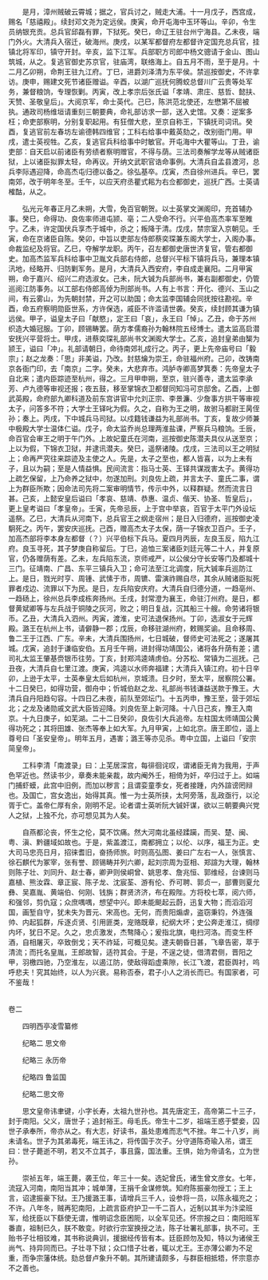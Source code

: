 <!-- { "loadSidebar": true } -->

　　是月，漳州贼破云霄城；据之，官兵讨之，贼走大浦。十一月戊子，西宫成，赐名「慈禧殿」。续封邓文尧为定远侯。庚寅，命开屯海中玉环等山。辛卯，令生员纳银充贡。总兵官邱磊有罪，下狱死。癸巳，命辽王驻台州宁海县。乙未夜，端门外火。大清兵入宿迁，破海州。庚戌，以某军都督府左都督许定国充总兵官，挂镇北将军印，镇守开封。辛亥，监下江军。兵部职方司郎中杨文骢请于金山、图山筑城，从之。复逃官御史苏京官，驻庙湾，联络海上。自五月不雨，至于是月。十二月乙卯朔，命荆王驻九江府。丁巳，进爵刘泽清为东平侯。禁巡按御史，不许拿访。庚申，赐建文死节诸臣赠谥。辛酉，以湖广巡抚何腾蛟总督川广云贵等处军务，兼督粮饷，专理恢剿。丙寅，改上孝宗后张氏谥「孝靖、肃庄、慈哲、懿扶、天赞、圣敬皇后」。大阅京军，命士英代。己巳，陈洪范北使还，左懋第不屈被执。通政司杨维垣请重刻三朝要典，命礼部访求一部，送入史馆。又奏：逆案多枉；命吏部察明，分别复职起用。有狂僧大悲，至京自称王，下镇抚司词讯。癸酉，复逃官前左春坊左谕德韩四维官；工科右给事中戴英劾之，改别衙门用。甲戌，遣士英视牲。乙亥，复逃官兵科给事中时敏官。开屯海中大瞿等山。丁丑，谕吏部：自天启以前诸臣有劳绩者察明赠官，不得与荫。三法司奏解学龙等从贼诸臣狱，上以诸臣拟罪太轻，命再议。开纳文武职官诰命事例。大清兵自孟县渡河，总兵李际遇迎降，命高杰屯归德以备之。徐弘基卒。戊寅，杰自徐州进兵。辛巳，罢南郊，改于明年冬至。壬午，以应天府丞瞿式耜为右佥都御史，巡抚广西。士英请榷酤，从之。

　　弘光元年春正月乙未朔，大雪，免百官朝贺。以士英掌文渊阁印，充首辅办事。癸巳，命得功、良佐率师进屯颕、亳；二人受命不行。兴平伯高杰率军至睢宁。乙未，许定国伏兵享杰于城中，杀之；叛降于清。戊戌，禁宗室入京朝见。壬寅，命在京诸臣自陈。癸卯，中旨以吏部左侍郎蔡奕琛兼东阁大学士，入阁办事。命裁监纪及将官。乙巳，夺解学龙职。丙午，召左都御史唐世济复官，管右都御史。加高杰监军兵科给事中卫胤文兵部右侍郎，总督兴平标下镇将兵马，兼理本镇汛地，经略开、归防剿军务。是月，大清兵入西安府，李自成走襄阳。二月甲寅朔，命于嘉兴、绍兴二府选淑女。己未，阮大铖为兵部尚书，兼右副都御史，仍管巡阅江防事务。以工部右侍郎高倬为刑部尚书。人有上书言：开化、德兴、玉山之间，有云雾山，为先朝封禁，开之可以助国；命太监李国辅会同抚按往勘视。辛酉，命五府察明勋臣世系，方许保选，戚臣不许滥请世袭。癸亥，续封顾其谦为镇远侯。甲子，谥皇太子曰「献愍」，定王曰「哀」，永王曰「悼」。乙丑，命于苏州织造大婚冠服。丁卯，顾锡畴罢。荫方孝儒裔孙为翰林院五经博士。遣太监高启潜安抚兴平营将士。甲戌，进蔡奕琛礼部尚书文渊阁大学士。乙亥，追封皇弟由榘为颕王，谥曰「冲」。礼部请朝日，命待南郊礼成行之。丙子，更上先帝庙号曰「毅宗」；赵之龙奏：「思」非美谥，乃改。封慈爚为崇王，命驻福州府。己卯，改铸南京各衙门印，去「南京」二字。癸未，大悲弃市。鸿胪寺卿高梦箕奏：先帝皇太子自北来；遣内臣踪迹至杭州，得之。三月甲申朔，至京，驻兴善寺，遣太监李承芳、卢九德等审视还报；夜五鼓，移至掌锦衣卫都督同知冯可京邸舍。乙酉，上御武英殿，命府部九卿科道及前东宫讲官中允刘正宗、李景濂、少詹事方拱干等审视太子，问答多不符；大学士王铎叱为假。久之，自称为王之明，故驸马都尉王昺侄孙；奏上。丙戌，下中城兵马司狱。以戍籍钱谦益为礼部尚书。丁亥，复故少师兼中极殿大学士温体仁谥。戊子，命太监乔尚总理两淮盐课，严察兵马粮饷。壬辰，命百官会审王之明于午门外。上故妃童氏在河南，巡按御史陈潜夫具仪从送至京；上以为假，下锦衣卫狱，并逮讯潜夫。癸巳，遥祭诸陵。戊戌，三法司以王之明狱上；命再严究往来踪迹及主使之人。先是，太子之至也，都人皆喜，以为上未有子，且以为嗣；至是人情益惧。民间流言：指马士英、王铎共谋戕害太子。黄得功上疏乞保留，上乃命养之狱中，勿遂加刑。刘良佐上疏，并言太子、童氏二事，谓上为群臣所欺；因命法司先将二案审明情节，传示中外，以释群疑。然而流言日甚。己亥，上懿安皇后谥曰「孝哀、慈靖、恭惠、温贞、偕天、协圣、哲皇后」，更上皇考谥曰「孝皇帝」。壬寅，先帝忌辰，上于宫中举哀，百官于太平门外设坛遥祭。乙巳，大清兵从河南下，总兵官王之纲走宿州；是日入归德府，巡按御史凌駉死之。丙午，罢安庆巡抚。己酉，赠高杰太子太保，荫一子锦衣卫百户。壬子，加高杰部将李本身左都督（？）兴平伯标下兵马。夏四月丙辰，左良玉反，陷九江府。良玉寻死，其子梦庚自称留后。丁巳，追恤三案诸臣刘廷元等二十人，并复原官，仍各赠荫有差。乙未，左兵陷东流，京师戒严，以公侯分守长安等门及都城十三门。征靖南、广昌、东平三镇兵入卫；命可法至江北调度，阮大铖率兵巡防江上。是日，戮光时亨、周锺、武愫于市，周镳、雷演祚赐自尽，其余从贼诸臣拟死罪者戍边、流罪以下为民。是日，左兵陷安庆府。大清兵自归德分道，一趋亳州、一趋砀上，徐州总兵李成栋奔扬州。壬戌，封常澄为襄王，命驻汀州府。是日，都督黄斌卿等与左兵战于铜陵之灰河，败之；明日复战，沉其船三十艘。命劳诸将银币。乙丑，大清兵入泗州。丙寅，渡淮，史可法退保扬州。丁卯，选淑女于元辉殿。潞王在杭州上书，请僻静一郡；戊辰，命移驻湖州府，敕赐奖谕。且命移周、鲁二王于江西、广东。辛未，大清兵围扬州，七日城破，督师史可法死之；遂屠其城。戊寅，追封于谦临安伯。五月壬午朔，进封得功靖国公，诸将各升荫有差；遣司礼太监王肇基赍银币往劳。丁亥，封郑鸿逵靖虏伯。分苏松、常镇为二巡抚。己丑夜，大清兵自七里江渡。庚寅，鸿逵以水师奔福建；大清兵入镇江府。初十日辛卯，上逊于太平，士英奉皇太后如杭州，京城溃。日夕时，至太平，居察院公署。十二日癸巳，如得功营，御舟中；忻城伯赵之龙、礼部尚书钱谦益送款于豫王。大清兵自丹阳趋句容。十四日乙未夜，前队至郊坛门。十五丙申，豫王至，营于郊坛北；之龙及诸勋戚文武大臣皆迎降。刘良佐至上新河降。十八日己亥，豫王入南京。十九日庚子，如芜湖。二十二日癸卯，良佐引大兵追帝。左柱国太师靖国公黄得功死之；其将田雄、张杰等奉上如大军。九月甲寅，上如北京。唐王即位，遥上尊号曰「圣安皇帝」。明年五月，遇害；潞王等亦见杀。粤中立国，上谥曰「安宗简皇帝」。

　　工科李清「南渡录」曰：上芜居深宫，每徘徊诧叹，谓诸臣无肯为我用，于声色罕近也。然读书少，章奏未能亲裁，故内阉外壬，相倚为奸，卒归过于上。如端门捕虾蟆，此宫中旧例，而加以秽言；且谓娈童季女，死者接踵，内外諠谤罔辩也。及国亡，宫女逸出，始得其真。惟一为士英所挟，太阿旁落，乱政亟行，以沦胥于亡。盖帝仁厚有余，刚明不足。论者谓士英听阮大铖奸谋，欲以三朝要典兴党人之狱，上独不允，亦可想见其为人矣。

　　自燕都沦丧，怀生之伦，莫不饮痛。然大河南北虽经蹂躏，而吴、楚、闽、粤、滇、黔疆域如故也。于是，紫盖渡江，南都拥立；以伦、以序，福王为正。史大司马忠亮日月，招徕耆旧，奋扬师旅。时则高弘图、姜曰广左右一人，张慎言、徐石麒代为冢宰，张有誉、顾锡畴并列六卿，起刘宗周为亚相、郑諠为大理，翰林则陈子壮、刘同升、赵士春，卿尹则侯峒曾、姚思孝、詹兆恒、郭维经，台谏则马嘉植、熊汝霖、章正宸、陈子龙、沈宸荃、游有伦、乔可聘、郭贞一，部曹则夏允彝、吴嘉胤、黄端伯、何刚、钱旃；群贤济济，布在殿陛。方将校七萃，阅六师，和强邻，剪仇寇；众庶喁喁，想望中兴。即未能颷起云蔚，迅复大物；而滔滔河国，画堑自守，犹未失为晋元、宋高也。无何，而贵阳煽虐，盗窃秉钧，外连强帅、内起狐群，斥逐贞贤、引用匪类，宠赂既章，纪纲大坏；史公奔走淮江，绸缪内坏，犹日不足。久之，忠贞激发，杰骜降心；爰指北旗，电扫河洛。而变生杯酒，自相屠灭，卒致倒戈；天不祚延，可概见矣。逮夫朝昏日甚，飞章告密，萃于清流；而托名皇胤，王郎故智，适符其会。于是，不逞之徒，借清君侧，晋阳之甲，羽檄四驰，乃空淮左，以遏江防，使敌得蹈虚乘隙，长江飞渡，君臣舆衬，呜呼悲夫！究其始终，以人为兴衰。易称否泰，君子小人之消长而已。有国家者，可不鉴哉！  
　 

卷二

　　四明西亭凌雪纂修

　　纪略二 思文帝

　　纪略三 永历帝

　　纪略四 鲁监国

　　纪略二思文帝

　　思文皇帝讳聿键，小字长寿，太祖九世孙也。其先唐定王，高帝第二十三子，封于南阳。父义，唐世子；追封裕王。母毛氏。帝生十二岁，祖端王惑于嬖妾，囚世子承奉所，帝亦从之。有大志，好读书，虽处患难而志气不挫。年二十八岁，尚未请名。世子为其弟毒死，端王讳之，将传国于次子。分守道陈奇瑜入吊，谓王曰：世子薨逝不明，若又不立其子，事且露，国法重。王惧，始为帝请名，立为世孙。

　　崇祯五年，端王薨，袭王位，年三十一矣。选妃曾氏，诸生曾文彦女。七年，流寇入河南，南阳当其冲；城单薄，王捐千金谋修筑。知府陈振豪勿授工；王上言，诏逮振豪下狱。王乃援潞王事，请增兵三千人，设参将一员，以陈永福充之；不许。八年冬，贼再犯南阳，上疏言臣府护卫一千二百人，近制以其半为汴梁班军，给抚臣以下繇使无谓，惟明诏念臣困阨，以全军见还。怀宗报之曰：南阳班军番直，祖制已久，朕不敢变。时欲行宗室换授之法，陈子壮署礼部事，执不可。王贻书子壮相驳难，其书称说典训，援据经传皆有本。廷臣顾勿及知，特以为诸侯王尚气、持异同而已。子壮寻下狱；众口惜子壮者，辄以尤王。王亦薄公卿为不足重，而争宗藩体统。劾总督卢象升不朝。其所建请颇多，与群臣相抵牾，怀宗意亦不之善也。

